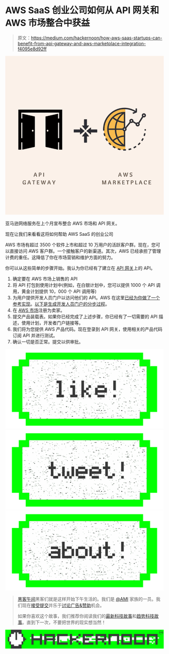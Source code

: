 # AWS SaaS 创业公司如何从 API 网关和 AWS 市场整合中获益

> 原文：<https://medium.com/hackernoon/how-aws-saas-startups-can-benefit-from-api-gateway-and-aws-marketplace-integration-f4095e8d92ff>

![](img/405f19bcdfe5a5e8632c84101074ef0d.png)

亚马逊网络服务在上个月宣布整合 AWS 市场和 API 网关。

现在让我们来看看这将如何帮助 AWS SaaS 的创业公司

AWS 市场有超过 3500 个软件上市和超过 10 万用户的活跃客户群。现在，您可以直接访问 AWS 客户群。一个接触客户的新渠道。其次，AWS 已经承担了管理计费的重任。这降低了你在市场营销和维护方面的努力。

你可以从这些简单的步骤开始。我认为你已经有了建立在 [API 网关](https://aws.amazon.com/api-gateway/)上的 API。

1.  确定要在 AWS 市场上销售的 API
2.  将 API 打包到使用计划中(例如，在白银计划中，您可以提供 1000 个 API 调用，黄金计划提供 10，000 个 API 调用等)
3.  为用户提供开发人员门户以访问他们的 API。AWS 在这里[已经为你做了一个参考实现](https://github.com/awslabs/aws-api-gateway-developer-portal)。[以下是生成开发人员门户的分步过程](https://aws.amazon.com/blogs/compute/generate-your-own-api-gateway-developer-portal/)。
4.  在 [AWS 市场](https://aws.amazon.com/marketplace/)注册为卖家。
5.  提交产品装载表。如果你已经完成了上述步骤，你已经有了一切需要的 API 描述，使用计划，开发者门户链接等。
6.  我们将为您提供 AWS 产品代码。现在登录到 API 网关，使用相关的产品代码订阅 API 并进行测试。
7.  确认一切是否正常。提交以供审批。

[![](img/50ef4044ecd4e250b5d50f368b775d38.png)](http://bit.ly/HackernoonFB)[![](img/979d9a46439d5aebbdcdca574e21dc81.png)](https://goo.gl/k7XYbx)[![](img/2930ba6bd2c12218fdbbf7e02c8746ff.png)](https://goo.gl/4ofytp)

> [黑客午间](http://bit.ly/Hackernoon)黑客们就是这样开始下午生活的。我们是 [@AMI](http://bit.ly/atAMIatAMI) 家族的一员。我们现在[接受提交](http://bit.ly/hackernoonsubmission)并乐于[讨论广告&赞助](mailto:partners@amipublications.com)机会。
> 
> 如果你喜欢这个故事，我们推荐你阅读我们的[最新科技故事](http://bit.ly/hackernoonlatestt)和[趋势科技故事](https://hackernoon.com/trending)。直到下一次，不要把世界的现实想当然！

![](img/be0ca55ba73a573dce11effb2ee80d56.png)